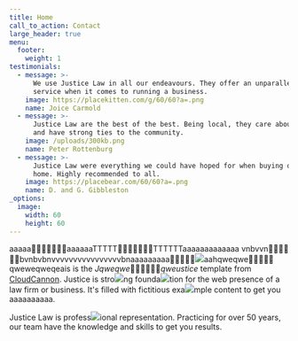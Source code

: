 ```yaml
---
title: Home
call_to_action: Contact
large_header: true
menu:
  footer:
    weight: 1
testimonials:
  - message: >-
      We use Justice Law in all our endeavours. They offer an unparalleled
      service when it comes to running a business.
    image: https://placekitten.com/g/60/60?a=.png
    name: Joice Carmold
  - message: >-
      Justice Law are the best of the best. Being local, they care about people
      and have strong ties to the community.
    image: /uploads/300kb.png
    name: Peter Rottenburg
  - message: >-
      Justice Law were everything we could have hoped for when buying our first
      home. Highly recommended to all.
    image: https://placebear.com/60/60?a=.png
    name: D. and G. Gibbleston
_options:
  image:
    width: 60
    height: 60
---
```

aaaaa🐢🐢🐢🐢🐢🐢🐢aaaaaaTTTTT🦀🦀🦀🦀🦀🦀🦀TTTTTTaaaaaaaaaaaaa vnbvvn🐢🐢🐢🐢🐢🐢bvnbvbnvvvvvvvvvvvvvvvvbnaaaaaaaaa🐢🐢🐢🐢🐢![](/uploads/oxide-developer.png)aahqweqwe🐢🐢🐢🐢🐢qweweqweqeais is the *Jqweqwe*🐢🐢​​​​​​​🐢​​​​​​​🐢​​​​​​​🐢​​​​​​​🐢​​​​​​​*qweustice* template from [CloudCannon](https://cloudcannon.com/). Justice is stro![](/uploads/burosscracy.png)ng founda![](/uploads/burosscracy.png)tion for the web presence of a law firm or business. It's filled with fictitious exa![](/uploads/nutmeg.jpg)mple content to get you aaaaaaaaaa.

Justice Law is profess![](/uploads/cinnamon-copy.png)ional representation. Practicing for over 50 years, our team have the knowledge and skills to get you results.